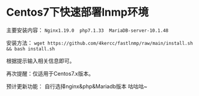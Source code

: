 # Centos7下快速部署lnmp环境
主要安装内容：
`Nginx1.19.0  php7.1.33  MariaDB-server-10.1.48 `

安装方法：
`wget https://github.com/4kercc/fastlnmp/raw/main/install.sh && bash install.sh`

根据提示输入相关信息即可。

再次提醒：仅适用于Centos7.x版本。

预计更新功能：
自行选择nginx&php&Mariadb版本
咕咕咕~
